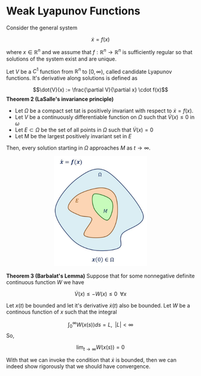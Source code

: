 # Weak Lyapunov Functions

Consider the general system

$$\dot{x} = f(x)$$

where $x \in \mathbb{R}^n$ and we assume that $f : \mathbb{R}^n \rightarrow \mathbb{R}^n$ is sufficiently regular so that solutions of the system exist and are unique.

Let $V$ be a $C^1$ function from $\mathbb{R}^n$ to $[0, \infty)$, called candidate Lyapunov functions. It's derivative along solutions is defined as

$$\dot{V}(x) :=  \frac{\partial V}{\partial x} \cdot f(x)$$
**Theorem 2 (LaSalle's invariance principle)**

- Let $\Omega$ be a compact set tat is positively invariant with respect to $\dot{x} = f(x)$.
- Let $V$ be a continuously differentiable function on $\Omega$ such that $\dot{V}(x) \leq 0$ in $\omega$
- Let $E \subset \Omega$ be the set of all points in $\Omega$ such that $\dot{V}(x) = 0$
- Let M be the largest positively invariant set in $E$

Then, every solution starting in $\Omega$ approaches $M$ as $t \rightarrow \infty$.

<p align="center">
    <img src="figures/lassale.png" alt="drawing" width="250" style="centering"/>
</p>

**Theorem 3 (Barbalat's Lemma)**
Suppose that for some nonnegative definite continuous function $W$ we have

$$\dot{V}(x) \leq -W(x) \leq 0 \;\; \forall x$$

Let $x(t)$ be bounded and let it's derivative $\dot{x}(t)$ also be bounded. Let $W$ be a continous function of $x$ such that the integral

$$\int_0^\infty W(x(s))ds=  L,\;\; |L| < \infty$$
So,

$$\lim_{t \rightarrow \infty} W(x(s)) = 0$$

With that we can invoke the condition that $\dot{x}$ is bounded, then we can indeed show rigorously that we should have convergence.